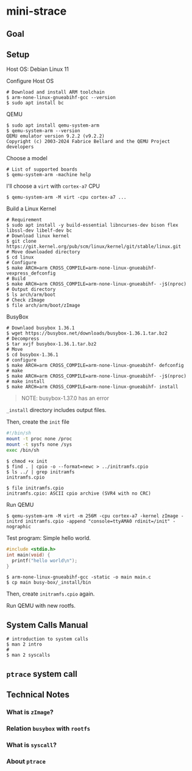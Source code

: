 # mini-strace

## Goal

## Setup 

Host OS: Debian Linux 11

Configure Host OS
```shell
# Download and install ARM toolchain
$ arm-none-linux-gnueabihf-gcc --version
$ sudo apt install bc
```

QEMU 
```shell
$ sudo apt install qemu-system-arm
$ qemu-system-arm --version
QEMU emulator version 9.2.2 (v9.2.2)
Copyright (c) 2003-2024 Fabrice Bellard and the QEMU Project developers
```

Choose a model
```shell
# List of supported boards
$ qemu-system-arm -machine help
```
I'll choose a `virt` with `cortex-a7` CPU

```shell
$ qemu-system-arm -M virt -cpu cortex-a7 ...
```

Build a Linux Kernel
```shell
# Requirement
$ sudo apt install -y build-essential libncurses-dev bison flex libssl-dev libelf-dev bc
# Download linux kernel
$ git clone https://git.kernel.org/pub/scm/linux/kernel/git/stable/linux.git
# Move downloaded directory
$ cd linux
# Configure
$ make ARCH=arm CROSS_COMPILE=arm-none-linux-gnueabihf- vexpress_defconfig
# Build 
$ make ARCH=arm CROSS_COMPILE=arm-none-linux-gnueabihf- -j$(nproc)
# Output directory
$ ls arch/arm/boot
# Check zImage
$ file arch/arm/boot/zImage
```

BusyBox
```shell
# Downlaod busybox 1.36.1
$ wget https://busybox.net/downloads/busybox-1.36.1.tar.bz2
# Decompress
$ tar xvjf busybox-1.36.1.tar.bz2
# Move
$ cd busybox-1.36.1
# configure
$ make ARCH=arm CROSS_COMPILE=arm-none-linux-gnueabihf- defconfig
# make
$ make ARCH=arm CROSS_COMPILE=arm-none-linux-gnueabihf- -j$(nproc)
# make install
$ make ARCH=arm CROSS_COMPILE=arm-none-linux-gnueabihf- install
```

> NOTE: busybox-1.37.0 has an error

`_install` directory includes output files.


Then, create the `init` file
```bash
#!/bin/sh
mount -t proc none /proc
mount -t sysfs none /sys
exec /bin/sh
```

```shell
$ chmod +x init
$ find . | cpio -o --format=newc > ../initramfs.cpio
$ ls ../ | grep initramfs
initramfs.cpio
```

```shell
$ file initramfs.cpio
initramfs.cpio: ASCII cpio archive (SVR4 with no CRC)
```

Run QEMU
```shell
$ qemu-system-arm -M virt -m 256M -cpu cortex-a7 -kernel zImage -initrd initramfs.cpio -append "console=ttyAMA0 rdinit=/init" -nographic
```

Test program: Simple hello world.
```c
#include <stdio.h>
int main(void) { 
  printf("hello world\n");
}
```
```shell
$ arm-none-linux-gnueabihf-gcc -static -o main main.c
$ cp main busy-box/_install/bin
```
Then, create `initramfs.cpio` again.

Run QEMU with new rootfs.



## System Calls Manual
```shell
# introduction to system calls
$ man 2 intro
# 
$ man 2 syscalls
```

## `ptrace` system call


## Technical Notes
### What is `zImage`?
### Relation `busybox` with `rootfs`
### What is `syscall`?
### About `ptrace`